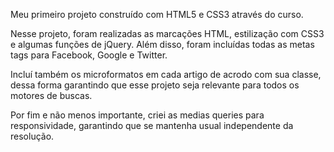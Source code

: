 Meu primeiro projeto construído com HTML5 e CSS3 através do curso.

Nesse projeto, foram realizadas as marcações HTML, estilização com CSS3 e algumas funções de jQuery. Além disso, foram incluídas todas as metas tags para Facebook, Google e Twitter.

Incluí também os microformatos em cada artigo de acrodo com sua classe, dessa forma garantindo que esse projeto seja relevante para todos os motores de buscas.

Por fim e não menos importante, criei as medias queries para responsividade, garantindo que se mantenha usual independente da resolução.
